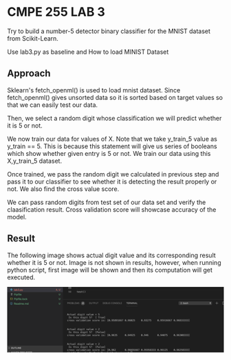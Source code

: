 # CMPE 255 LAB 3

Try to build a number-5 detector binary classifier for the MNIST dataset from Scikit-Learn.

Use lab3.py as baseline and How to load MINIST Dataset

## Approach

Sklearn's fetch_openml() is used to load mnist dataset. Since fetch_openml() gives unsorted data so it is sorted based on target values so that we can easily test our data.

Then, we select a random digit whose classification we will predict whether it is 5 or not. 

We now train our data for values of X. Note that we take y_train_5 value as y_train == 5. This is because this statement will give us series of booleans which show whether given entry is 5 or not. We train our data using this X,y_train_5 dataset.

Once trained, we pass the random digit we calculated in previous step and pass it to our classifier to see whether it is detecting the result properly or not. We also find the cross value score.

We can pass random digits from test set of our data set and verify the claasification result. Cross validation score will showcase accuracy of the model.

## Result

The following image shows actual digit value and its corresponding result whether it is 5 or not. Image is not shown in results, however, when running python script, first image will be shown and then its computation will get executed.

![picture](images/lab3.png)

